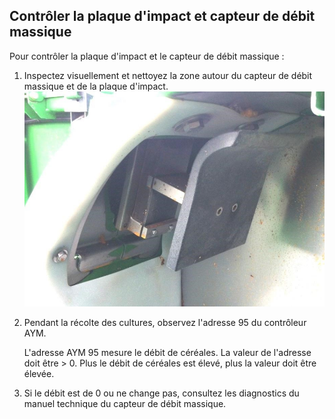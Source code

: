 Contrôler la plaque d'impact et capteur de débit massique
---------------------------------------------------------------

Pour contrôler la plaque d'impact et le capteur de débit massique :
1. Inspectez visuellement et nettoyez la zone autour du capteur de débit massique et de la plaque d'impact.
![ELevateur_Plaque_Impact](../images/s_elevateur_plaque_impact.jpg)
2. Pendant la récolte des cultures, observez l'adresse 95 du contrôleur AYM. 

    L'adresse AYM 95 mesure le débit de céréales.
    La valeur de l'adresse doit être > 0. Plus le débit de céréales est élevé, plus la valeur doit être élevée.

3. Si le débit est de 0 ou ne change pas, consultez les diagnostics du manuel technique du capteur de débit massique. 


 


 


 


 


 


